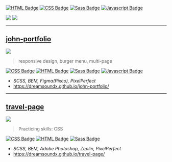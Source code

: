 [![HTML Badge](https://img.shields.io/badge/-HTML-e24c25?style=for-the-badge&labelColor=20232a&logo=html5&logoColor=e24c25)](#) 
[![CSS Badge](https://img.shields.io/badge/-CSS-553d7d?style=for-the-badge&labelColor=20232a&logo=css3&logoColor=553d7d)](#) 
[![Sass Badge](https://img.shields.io/badge/-SCSS-C69?style=for-the-badge&labelColor=20232a&logo=sass&logoColor=C69)](#)
[![Javascript Badge](https://img.shields.io/badge/-Javascript-f3de61?style=for-the-badge&labelColor=20232a&logo=javascript&logoColor=f3de61)](#)

![](http://github-profile-summary-cards.vercel.app/api/cards/most-commit-language?username=DreamsoundX&theme=react)
![](http://github-profile-summary-cards.vercel.app/api/cards/stats?username=DreamsoundX&theme=react)

___
## [john-portfolio](https://dreamsoundx.github.io/john-portfolio/)
[<img src="https://dreamsoundx.github.io/john-portfolio/john-portfolio.jpeg">](https://dreamsoundx.github.io/john-portfolio/)
>responsive design, burger menu, multi-page

[![CSS Badge](https://img.shields.io/badge/-CSS-553d7d?style=flat)](#) 
[![HTML Badge](https://img.shields.io/badge/-HTML-e24c25?style=flat)](#)
[![Sass Badge](https://img.shields.io/badge/-SCSS-C69?style=flat)](#)
[![Javascript Badge](https://img.shields.io/badge/-Javascript-f3de61?style=flat)](#)
- *SCSS, BEM, Figma(Pixco), PixelPerfect*
- https://dreamsoundx.github.io/john-portfolio/

___
## [travel-page](https://dreamsoundx.github.io/travel-page/)
[<img src="https://dreamsoundx.github.io/travel-page/travel-page.jpg">](https://dreamsoundx.github.io/travel-page/)
>Practicing skills: CSS 

[![CSS Badge](https://img.shields.io/badge/-CSS-553d7d?style=flat)](#) 
[![HTML Badge](https://img.shields.io/badge/-HTML-e24c25?style=flat)](#)
[![Sass Badge](https://img.shields.io/badge/-SCSS-C69?style=flat)](#)
- *SCSS, BEM, Adobe Photoshop, Zeplin, PixelPerfect*
- https://dreamsoundx.github.io/travel-page/
